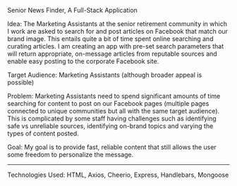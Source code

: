 Senior News Finder, A Full-Stack Application

Idea: The Marketing Assistants at the senior retirement community in which I work are asked to search for and post articles on Facebook that match our brand image.  This entails quite a bit of time spent online searching and curating articles.  I am creating an app with pre-set search parameters that will return appropriate, on-message articles from reputable sources and enable easy posting to the corporate Facebook site.

Target Audience: Marketing Assistants (although broader appeal is possible)

Problem: Marketing Assistants need to spend significant amounts of time searching for content to post on our Facebook pages (multiple pages connected to unique communities but all with the same target audience).  This is complicated by some staff having challenges such as identifying safe vs unreliable sources, identifying on-brand topics and varying the types of content posted.

Goal: My goal is to provide fast, reliable content that still allows the user some freedom to personalize the message.  

---

Technologies Used: HTML, Axios, Cheerio, Express, Handlebars, Mongoose
 


